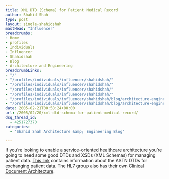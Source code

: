 ```yaml
---
title: XML DTD (Schema) for Patient Medical Record
author: Shahid Shah
type: post
layout: single-shahidshah
mastHead: "Influencer"
breadcrumbs:
- Home
- profiles
- Individuals
- Influencer
- Shahidshah
- Blog
- Architecture and Engineering
breadcrumbLinks:
- "/"
- "/profiles/individuals/influencer/shahidshah/"
- "/profiles/individuals/influencer/shahidshah/"
- "/profiles/individuals/influencer/shahidshah/"
- "/profiles/individuals/influencer/shahidshah/"
- "/profiles/individuals/influencer/shahidshah/blog/architecture-engineering/"
- "/profiles/individuals/influencer/shahidshah/blog/architecture-engineering/"
date: 2005-02-21T00:58:24+00:00
url: /2005/02/20/xml-dtd-schema-for-patient-medical-record/
dsq_thread_id:
  - 4251727370
categories:
  - 'Shahid Shah Architecture &amp; Engineering Blog'

---
```

If you&#8217;re looking to enable a service-oriented healthcare architecture you&#8217;re going to need some good DTDs and XSDs (XML Schemas) for managing patient data. [This link][1] contains information about the ASTN DTDs for exchanging patient data. The HL7 group also has their own [Clinical Document Architecture][2].

 [1]: http://xml.coverpages.org/BordenASTM20010314.html
 [2]: http://www.hl7.org/Special/committees/sgml/sgml.htm